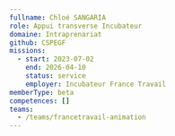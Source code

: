 ```yaml
---
fullname: Chloé SANGARIA
role: Appui transverse Incubateur
domaine: Intraprenariat
github: CSPEGF
missions:
  - start: 2023-07-02
    end: 2026-04-10
    status: service
    employer: Incubateur France Travail
memberType: beta
competences: []
teams:
  - /teams/francetravail-animation
---
```


